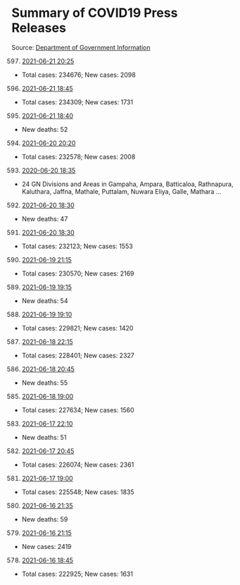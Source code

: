 # Summary of COVID19 Press Releases
Source: [Department of Government Information](https://www.dgi.gov.lk/news/press-releases-sri-lanka/covid-19-documents)




597. [2021-06-21 20:25](./nopdf.dgigovlk.ref597.md)
  * Total cases: 234676; New cases: 2098
596. [2021-06-21 18:45](./nopdf.dgigovlk.ref596.md)
  * Total cases: 234309; New cases: 1731
595. [2021-06-21 18:40](./nopdf.dgigovlk.ref595.md)
  * New deaths: 52
594. [2021-06-20 20:20](./nopdf.dgigovlk.ref594.md)
  * Total cases: 232578; New cases: 2008
593. [2020-06-20 18:35](./nopdf.dgigovlk.ref593.md)
  * 24 GN Divisions and Areas in Gampaha, Ampara, Batticaloa, Rathnapura, Kaluthara, Jaffna,
Mathale, Puttalam, Nuwara Eliya, Galle, Mathara ...
592. [2021-06-20 18:30](./nopdf.dgigovlk.ref592.md)
  * New deaths: 47
591. [2021-06-20 18:30](./nopdf.dgigovlk.ref591.md)
  * Total cases: 232123; New cases: 1553
590. [2021-06-19 21:15](./nopdf.dgigovlk.ref590.md)
  * Total cases: 230570; New cases: 2169
589. [2021-06-19 19:15](./nopdf.dgigovlk.ref589.md)
  * New deaths: 54
588. [2021-06-19 19:10](./nopdf.dgigovlk.ref588.md)
  * Total cases: 229821; New cases: 1420
587. [2021-06-18 22:15](./nopdf.dgigovlk.ref587.md)
  * Total cases: 228401; New cases: 2327
586. [2021-06-18 20:45](./nopdf.dgigovlk.ref586.md)
  * New deaths: 55
585. [2021-06-18 19:00](./nopdf.dgigovlk.ref585.md)
  * Total cases: 227634; New cases: 1560
583. [2021-06-17 22:10](./nopdf.dgigovlk.ref583.md)
  * New deaths: 51
582. [2021-06-17 20:45](./nopdf.dgigovlk.ref582.md)
  * Total cases: 226074; New cases: 2361
581. [2021-06-17 19:00](./nopdf.dgigovlk.ref581.md)
  * Total cases: 225548; New cases: 1835
580. [2021-06-16 21:35](./nopdf.dgigovlk.ref580.md)
  * New deaths: 59
579. [2021-06-16 21:15](./nopdf.dgigovlk.ref579.md)
  * New cases: 2419
578. [2021-06-16 18:45](./nopdf.dgigovlk.ref578.md)
  * Total cases: 222925; New cases: 1631